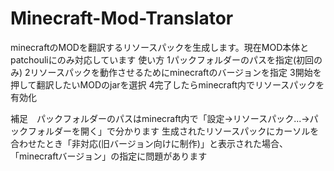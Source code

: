 # Minecraft-Mod-Translator
minecraftのMODを翻訳するリソースパックを生成します。現在MOD本体とpatchouliにのみ対応しています
使い方
1パックフォルダーのパスを指定(初回のみ)
2リソースパックを動作させるためにminecraftのバージョンを指定
3開始を押して翻訳したいMODのjarを選択
4完了したらminecraft内でリソースパックを有効化

補足　パックフォルダーのパスはminecraft内で「設定→リソースパック...→パックフォルダーを開く」で分かります
生成されたリソースパックにカーソルを合わせたとき「非対応(旧バージョン向けに制作)」と表示された場合、「minecraftバージョン」の指定に問題があります
